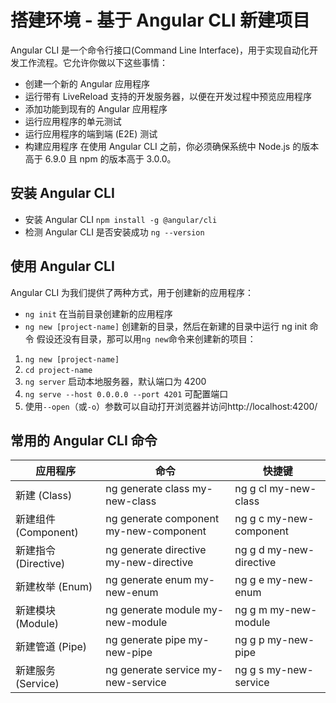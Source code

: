# 搭建环境 - 基于 Angular CLI 新建项目
Angular CLI 是一个命令行接口(Command Line Interface)，用于实现自动化开发工作流程。它允许你做以下这些事情：
- 创建一个新的 Angular 应用程序
- 运行带有 LiveReload 支持的开发服务器，以便在开发过程中预览应用程序
- 添加功能到现有的 Angular 应用程序
- 运行应用程序的单元测试
- 运行应用程序的端到端 (E2E) 测试
- 构建应用程序
在使用 Angular CLI 之前，你必须确保系统中 Node.js 的版本高于 6.9.0 且 npm 的版本高于 3.0.0。

## 安装 Angular CLI
- 安装 Angular CLI `npm install -g @angular/cli`
- 检测 Angular CLI 是否安装成功 `ng --version`  

## 使用 Angular CLI
Angular CLI 为我们提供了两种方式，用于创建新的应用程序：
- `ng init` 在当前目录创建新的应用程序
- `ng new [project-name]` 创建新的目录，然后在新建的目录中运行 ng init 命令
假设还没有目录，那可以用`ng new`命令来创建新的项目：
1. `ng new [project-name]`
2. `cd project-name`
3. `ng server` 启动本地服务器，默认端口为 4200
4. `ng serve --host 0.0.0.0 --port 4201` 可配置端口
5. 使用`--open`（或`-o`）参数可以自动打开浏览器并访问http://localhost:4200/

## 常用的 Angular CLI 命令
<table>
    <thead>
        <tr>
            <th>应用程序</th><th>命令</th><th>快捷键</th>
        </tr>
    </thead>
    <tbody>
        <tr>
            <td>新建 (Class)</td>
            <td>ng generate class my-new-class</td>
            <td>ng g cl my-new-class</td>
        </tr>
        <tr>
            <td>新建组件 (Component)</td>
            <td>ng generate component my-new-component</td>
            <td>ng g c my-new-component</td>
        </tr>        
        <tr>
            <td>新建指令 (Directive)</td>
            <td>ng generate directive my-new-directive</td>
            <td>ng g d my-new-directive</td>
        </tr>
        <tr>
            <td>新建枚举 (Enum)</td>
            <td>ng generate enum my-new-enum</td>
            <td>ng g e my-new-enum</td>
        </tr> 
        <tr>
            <td>新建模块 (Module)</td>
            <td>ng generate module my-new-module</td>
            <td>ng g m my-new-module</td>
        </tr>  
        <tr>
            <td>新建管道 (Pipe)</td>
            <td>ng generate pipe my-new-pipe</td>
            <td>ng g p my-new-pipe</td>
        </tr>  
        <tr>
            <td>新建服务 (Service)</td>
            <td>ng generate service my-new-service</td>
            <td>ng g s my-new-service</td>
        </tr>                                     
    </tbody>
</table>